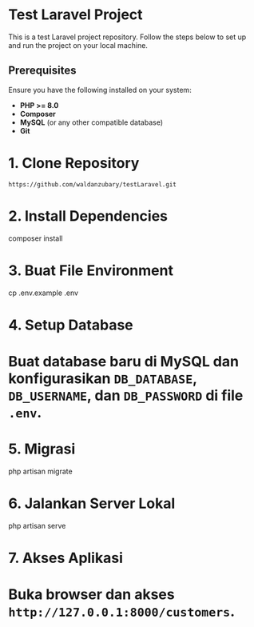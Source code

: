 # Test Laravel Project

This is a test Laravel project repository. Follow the steps below to set up and run the project on your local machine.

## Prerequisites

Ensure you have the following installed on your system:

- **PHP >= 8.0**
- **Composer**
- **MySQL** (or any other compatible database)
- **Git**


# 1. Clone Repository
```https://github.com/waldanzubary/testLaravel.git```

# 2. Install Dependencies
composer install


# 3. Buat File Environment
cp .env.example .env


# 4. Setup Database
# Buat database baru di MySQL dan konfigurasikan `DB_DATABASE`, `DB_USERNAME`, dan `DB_PASSWORD` di file `.env`.

# 5. Migrasi 
php artisan migrate 

# 6. Jalankan Server Lokal
php artisan serve

# 7. Akses Aplikasi
# Buka browser dan akses `http://127.0.0.1:8000/customers`.
